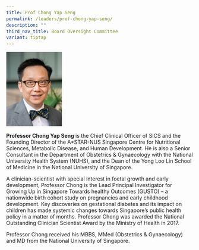```yaml
---
title: Prof Chong Yap Seng
permalink: /leaders/prof-chong-yap-seng/
description: ""
third_nav_title: Board Oversight Committee
variant: tiptap
---
```

<div class="isomer-image-wrapper"><img style="width:150px" height="auto" width="100%" src="/images/Leaders/prof%20chong%20yap%20seng.png"></div><p><strong>Professor Chong Yap Seng</strong> is the Chief Clinical Officer of SICS and the Founding Director of the A*STAR-NUS Singapore Centre for Nutritional Sciences, Metabolic Disease, and Human Development. He is also a Senior Consultant in the Department of Obstetrics &amp; Gynaecology with the National University Health System (NUHS), and the Dean of the Yong Loo Lin School of Medicine in the National University of Singapore.&nbsp;</p><p>A clinician-scientist with special interest in foetal growth and early development, Professor Chong is the Lead Principal Investigator for Growing Up in Singapore Towards healthy Outcomes (GUSTO) – a nationwide birth cohort study on pregnancies and early childhood development. Key discoveries on gestational diabetes and its impact on children has made systemic changes towards Singapore’s public health policy in a matter of months. Professor Chong was awarded the National Outstanding Clinician Scientist Award by the Ministry of Health in 2017.&nbsp;</p><p>Professor Chong received his MBBS,&nbsp;MMed&nbsp;(Obstetrics &amp; Gynaecology) and MD from the National University of Singapore.&nbsp;</p>